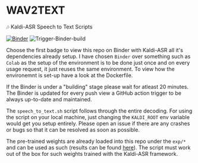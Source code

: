 # WAV2TEXT
🎶  Kaldi-ASR Speech to Text Scripts

[![Binder](https://mybinder.org/badge_logo.svg)](https://mybinder.org/v2/gh/Syzygianinfern0/WAV2TEXT.git/master) ![Trigger-Binder-build](https://github.com/Syzygianinfern0/WAV2TEXT/workflows/Trigger-Binder-build/badge.svg)

Choose the first badge to view this repo on Binder with Kaldi-ASR all it's dependencies already setup.
I have chosen `Binder` over something such as `Colab` as the setup of the environment is to be done just once and on every usage request, it just reuses the same environment.
To view how the environemnt is set-up have a look at the Dockerfile. 

If the Binder is under a "building" stage please wait for atleast 20 minutes. The Binder is updated
for every push view a GitHub action trigger to be always up-to-date and maintained.

The `speech_to_text.sh` script follows through the entire decoding. For using the script on your local machine, just changing the `KALDI_ROOT` env variable would
get you setup entirely. Please open an issue if there are any crashes or bugs so that it can be resolved as soon as possible. 

The pre-trained weights are already loaded into this repo under the `exp/*` and can be used as such (results can be found [here](https://github.com/Syzygianinfern0/ASR-NPTEL-Challenge/tree/master/models)).
The script must work out of the box for such weights trained with the Kaldi-ASR framework.
